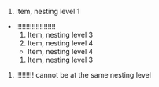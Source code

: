 1. Item, nesting level 1
  * !!!!!!!!!!!!!!!!!!!!
    1. Item, nesting level 3
      1. Item, nesting level 4
      * Item, nesting level 4
    1. Item, nesting level 3
  1. !!!!!!!!! cannot be at the same nesting level
